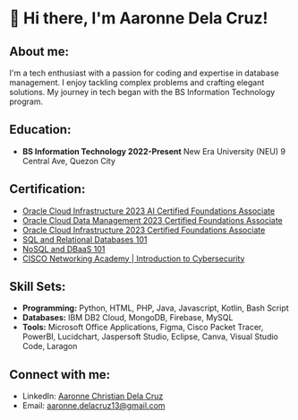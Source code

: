 # 👋 Hi there, I'm Aaronne Dela Cruz!

## About me:
I'm a tech enthusiast with a passion for coding and expertise in database management. I enjoy tackling complex problems and crafting elegant solutions. My journey in tech began with the BS Information Technology program.

## Education:
- **BS Information Technology 2022-Present**
  New Era University (NEU)
  9 Central Ave, Quezon City

## Certification:
- [Oracle Cloud Infrastructure 2023 AI Certified Foundations Associate](https://catalog-education.oracle.com/pls/certview/sharebadge?id=56FA494796A3971B4446BFD7E18E5263FD49746635143C07FBEB5B5DECC64BF1)
- [Oracle Cloud Data Management 2023 Certified Foundations Associate](https://catalog-education.oracle.com/pls/certview/sharebadge?id=499F17B4D26CDB39108D9663FF068F2044C5D4425CE17102BF49734B989D6049)
- [Oracle Cloud Infrastructure 2023 Certified Foundations Associate](https://catalog-education.oracle.com/pls/certview/sharebadge?id=378E9C954333079049341179DBA74249BF85A7D5AA36A5E6DE976BE61D4D00AB)
- [SQL and Relational Databases 101](https://courses.cognitiveclass.ai/certificates/390180f906824e98b47558fce7e910e7)
- [NoSQL and DBaaS 101](https://courses.cognitiveclass.ai/certificates/d2289b97bbb7403a8a875935bd92389e)
- [CISCO Networking Academy | Introduction to Cybersecurity](https://www.credly.com/badges/5adc3931-0cfa-45c1-8abc-5fbc3669bf01/public_url)

## Skill Sets:
- **Programming:** Python, HTML, PHP, Java, Javascript, Kotlin, Bash Script
- **Databases:** IBM DB2 Cloud, MongoDB, Firebase, MySQL
- **Tools:** Microsoft Office Applications, Figma, Cisco Packet Tracer, PowerBI, Lucidchart, Jaspersoft Studio, Eclipse, Canva, Visual Studio Code, Laragon

## Connect with me:
- LinkedIn: [Aaronne Christian Dela Cruz](https://www.linkedin.com/in/aaronne-christian-dela-cruz-04105b2a3/)
- Email: aaronne.delacruz13@gmail.com


<!---
aaronnedelacruz/aaronnedelacruz is a ✨ special ✨ repository because its `README.md` (this file) appears on your GitHub profile.
You can click the Preview link to take a look at your changes.
--->
